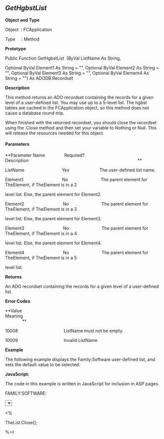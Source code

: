 _GetHgbstList_
--------------

**Object and Type**

Object  : FCApplication

Type     : Method

**Prototype**

Public Function GetHgbstList  (ByVal ListName As String,

Optional ByVal Element1 As String = "", Optional ByVal Element2 As String = "", Optional ByVal Element3 As String = "", Optional ByVal Element4 As String = "") As ADODB.Recordset

**Description**

This method returns an ADO recordset containing the records for a given level of a user-defined list. You may use up to a 5-level list. The hgbst tables are cached in the FCApplication object, so this method does not cause a database round-trip.

When finished with the returned recordset, you should close the recordset using the .Close method and then set your variable to Nothing or Null. This will release the resources needed for this object.

#### Parameters
**Parameter Name                Required?             Description                                                                                          **

ListName                               Yes                         The user-defined list name.

Element1                                No                           The parent element for TheElement, if TheElement is in a 2

level list. Else, the parent element for Element2.

Element2                                No                           The parent element for TheElement, if TheElement is in a 3

level list. Else, the parent element for Element3.

Element3                                No                           The parent element for TheElement, if TheElement is in a 4

level list. Else, the parent element for Element4.

Element4                                No                           The parent element for TheElement, if TheElement is in a 5

level list.

**Returns**

An ADO recordset containing the records for a given level of a user-defined list.

**Error Codes**

**Value                                     Meaning                                                                                                                               **

10008                                      ListName must not be empty.

10009                                      Invalid ListName.

**Example**

The following example displays the Family:Software user-defined list, and sets the default value to be selected.

**JavaScript:**

The code in this example is written in JavaScript for inclusion in ASP pages.

FAMILY:SOFTWARE:

<SELECT NAME="FAMILY2">

<%

var def = FCApp.GetHgbstElmDefault("FAMILY","Software");

var TheList = FCApp.GetHgbstList("FAMILY","Software");

while (! TheList.EOF) { %>

  <option

  <% if (TheList("title") == def) { %>

  selected = true <% } %> >

  <%=TheList("title")%>

  <% TheList.MoveNext; %>

  </option>

<% } %>

</SELECT>

<%

TheList.Close();

%>}